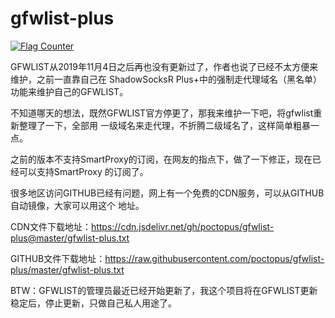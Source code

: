 # gfwlist-plus

<a href="https://info.flagcounter.com/a90Q"><img src="https://s05.flagcounter.com/countxl/a90Q/bg_FFFFFF/txt_000000/border_CCCCCC/columns_8/maxflags_24/viewers_0/labels_0/pageviews_0/flags_0/percent_0/" alt="Flag Counter" border="0"></a>

GFWLIST从2019年11月4日之后再也没有更新过了，作者也说了已经不太方便来维护，之前一直靠自己在
ShadowSocksR Plus+中的强制走代理域名（黑名单）功能来维护自己的GFWLIST。


不知道哪天的想法，既然GFWLIST官方停更了，那我来维护一下吧，将gfwlist重新整理了一下，全部用
一级域名来走代理，不折腾二级域名了，这样简单粗暴一点。


之前的版本不支持SmartProxy的订阅，在网友的指点下，做了一下修正，现在已经可以支持SmartProxy
的订阅了。


很多地区访问GITHUB已经有问题，网上有一个免费的CDN服务，可以从GITHUB自动镜像，大家可以用这个
地址。

CDN文件下载地址：https://cdn.jsdelivr.net/gh/poctopus/gfwlist-plus@master/gfwlist-plus.txt

GITHUB文件下载地址：https://raw.githubusercontent.com/poctopus/gfwlist-plus/master/gfwlist-plus.txt

BTW：GFWLIST的管理员最近已经开始更新了，我这个项目将在GFWLIST更新稳定后，停止更新，只做自己私人用途了。
